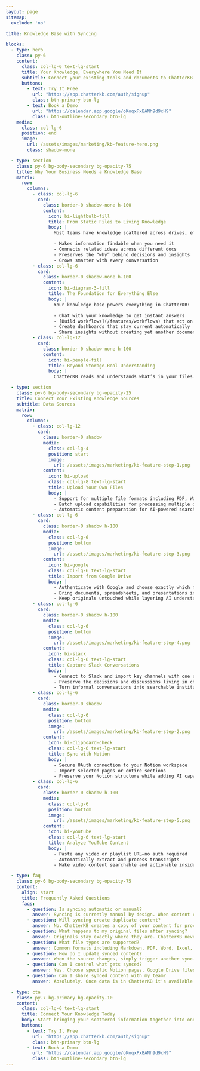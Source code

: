 ```yaml
---
layout: page
sitemap:
  exclude: 'no'

title: Knowledge Base with Syncing

blocks:
  - type: hero
    class: py-6
    content:
      class: col-lg-6 text-lg-start
      title: Your Knowledge, Everywhere You Need It
      subtitle: Connect your existing tools and documents to ChatterKB without disrupting your workflow. No more scattered information or duplicate content management.
      buttons:
        - text: Try It Free
          url: "https://app.chatterkb.com/auth/signup"
          class: btn-primary btn-lg
        - text: Book a Demo
          url: "https://calendar.app.google/oKoqxPxBANh9d9cH9"
          class: btn-outline-secondary btn-lg
    media:
      class: col-lg-6
      position: end
      image:
        url: /assets/images/marketing/kb-feature-hero.png
        class: shadow-none

  - type: section
    class: py-6 bg-body-secondary bg-opacity-75
    title: Why Your Business Needs a Knowledge Base
    matrix:
      row:
        columns:
          - class: col-lg-6
            card:
              class: border-0 shadow-none h-100
              content:
                icon: bi-lightbulb-fill
                title: From Static Files to Living Knowledge
                body: |
                  Most teams have knowledge scattered across drives, emails, and personal notes. ChatterKB pulls it together into an interactive system that:

                  - Makes information findable when you need it
                  - Connects related ideas across different docs
                  - Preserves the “why” behind decisions and insights
                  - Grows smarter with every conversation
          - class: col-lg-6
            card:
              class: border-0 shadow-none h-100
              content:
                icon: bi-diagram-3-fill
                title: The Foundation for Everything Else
                body: |
                  Your knowledge base powers everything in ChatterKB:

                  - Chat with your knowledge to get instant answers
                  - [Build workflows](/features/workflows) that act on trusted information
                  - Create dashboards that stay current automatically
                  - Share insights without creating yet another document
          - class: col-lg-12
            card:
              class: border-0 shadow-none h-100
              content:
                icon: bi-people-fill
                title: Beyond Storage—Real Understanding
                body: |
                  ChatterKB reads and understands what’s in your files. Ask a question in plain English and it draws from PDFs, Google Drive docs, Notion pages, Slack conversations, and more—just like a well-informed teammate who has read everything.

  - type: section
    class: py-6 bg-body-secondary bg-opacity-25
    title: Connect Your Existing Knowledge Sources
    subtitle: Data Sources
    matrix:
      row:
        columns:
          - class: col-lg-12
            card:
              class: border-0 shadow
              media:
                class: col-lg-4
                position: start
                image:
                  url: /assets/images/marketing/kb-feature-step-1.png
              content:
                icon: bi-upload
                class: col-lg-8 text-lg-start
                title: Upload Your Own Files
                body: |
                  - Support for multiple file formats including PDF, Word, Excel, PowerPoint, and text files
                  - Batch upload capabilities for processing multiple documents at once
                  - Automatic content preparation for AI-powered search and chat
          - class: col-lg-6
            card:
              class: border-0 shadow h-100
              media:
                class: col-lg-6
                position: bottom
                image:
                  url: /assets/images/marketing/kb-feature-step-3.png
              content:
                icon: bi-google
                class: col-lg-6 text-lg-start
                title: Import from Google Drive
                body: |
                  - Authenticate with Google and choose exactly which files to sync
                  - Bring documents, spreadsheets, and presentations into your knowledge base
                  - Keep originals untouched while layering AI understanding on top
          - class: col-lg-6
            card:
              class: border-0 shadow h-100
              media:
                class: col-lg-6
                position: bottom
                image:
                  url: /assets/images/marketing/kb-feature-step-4.png
              content:
                icon: bi-slack
                class: col-lg-6 text-lg-start
                title: Capture Slack Conversations
                body: |
                  - Connect to Slack and import key channels with one click
                  - Preserve the decisions and discussions living in chat
                  - Turn informal conversations into searchable institutional knowledge
          - class: col-lg-6
            card:
              class: border-0 shadow
              media:
                class: col-lg-6
                position: bottom
                image:
                  url: /assets/images/marketing/kb-feature-step-2.png
              content:
                icon: bi-clipboard-check
                class: col-lg-6 text-lg-start
                title: Sync with Notion
                body: |
                  - Secure OAuth connection to your Notion workspace
                  - Import selected pages or entire sections
                  - Preserve your Notion structure while adding AI capabilities
          - class: col-lg-6
            card:
              class: border-0 shadow h-100
              media:
                class: col-lg-6
                position: bottom
                image:
                  url: /assets/images/marketing/kb-feature-step-5.png
              content:
                icon: bi-youtube
                class: col-lg-6 text-lg-start
                title: Analyze YouTube Content
                body: |
                  - Paste any video or playlist URL—no auth required
                  - Automatically extract and process transcripts
                  - Make video content searchable and actionable inside ChatterKB

  - type: faq
    class: py-6 bg-body-secondary bg-opacity-75
    content:
      align: start
      title: Frequently Asked Questions
      faqs:
        - question: Is syncing automatic or manual?
          answer: Syncing is currently manual by design. When content changes in your original sources you initiate the sync, giving you full control over when updates occur.
        - question: Will syncing create duplicate content?
          answer: No. ChatterKB creates a copy of your content for processing and AI access while leaving your originals untouched in Notion, Google Drive, Slack, or elsewhere.
        - question: What happens to my original files after syncing?
          answer: Originals stay exactly where they are. ChatterKB never modifies your source files—it only reads them and builds an AI-ready representation inside your knowledge base.
        - question: What file types are supported?
          answer: Common formats including Markdown, PDF, Word, Excel, PowerPoint, CSV, text files, and more. Notion imports retain headers, lists, tables, and embedded content.
        - question: How do I update synced content?
          answer: When the source changes, simply trigger another sync—either for a single file/page or an entire connection.
        - question: Can I control what gets synced?
          answer: Yes. Choose specific Notion pages, Google Drive files, or Slack channels to import so only relevant content enters your knowledge base.
        - question: Can I share synced content with my team?
          answer: Absolutely. Once data is in ChatterKB it's available to every teammate with access to that knowledge base, even if they lack permissions in the original tool.

  - type: cta
    class: py-7 bg-primary bg-opacity-10
    content:
      class: col-lg-6 text-lg-start
      title: Connect Your Knowledge Today
      body: Start bringing your scattered information together into one intelligent system.
      buttons:
        - text: Try It Free
          url: "https://app.chatterkb.com/auth/signup"
          class: btn-primary btn-lg
        - text: Book a Demo
          url: "https://calendar.app.google/oKoqxPxBANh9d9cH9"
          class: btn-outline-secondary btn-lg
---
```

